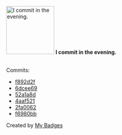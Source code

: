 <img src="https://my-badges.github.io/my-badges/evening-commits.png" alt="I commit in the evening." title="I commit in the evening." width="128">
<strong>I commit in the evening.</strong>
<br><br>

Commits:

- <a href="https://github.com/p0dalirius/goopts/commit/f892d2fc82c31e519024351c20d720a01c8eedee">f892d2f</a>
- <a href="https://github.com/p0dalirius/goopts/commit/6dcee6991aabc1a08f807a14a3f54e90a1d54dc2">6dcee69</a>
- <a href="https://github.com/p0dalirius/winacl/commit/52a1a8d0c340ea5cf63d5628a05a9593a9dac200">52a1a8d</a>
- <a href="https://github.com/p0dalirius/winacl/commit/4aaf521bb2f80c4885ec852a1bb2f030f9e73e2a">4aaf521</a>
- <a href="https://github.com/p0dalirius/winacl/commit/2fa0062cd2d081750ef89296fe043d95a8d84b09">2fa0062</a>
- <a href="https://github.com/p0dalirius/winacl/commit/f6980bb847b5aa02fa17f6730c21145a9e69f33d">f6980bb</a>


Created by <a href="https://github.com/my-badges/my-badges">My Badges</a>